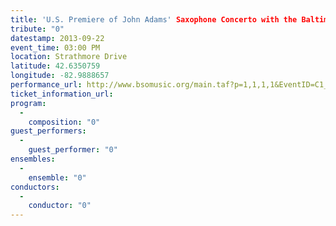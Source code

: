```yaml
---
title: 'U.S. Premiere of John Adams' Saxophone Concerto with the Baltimore Symphony Orchestra'
tribute: "0"
datestamp: 2013-09-22
event_time: 03:00 PM
location: Strathmore Drive
latitude: 42.6350759
longitude: -82.9888657
performance_url: http://www.bsomusic.org/main.taf?p=1,1,1,1&EventID=C1_1314
ticket_information_url: 
program: 
  -
    composition: "0"
guest_performers: 
  -
    guest_performer: "0"
ensembles: 
  -
    ensemble: "0"
conductors: 
  -
    conductor: "0"
---
```

